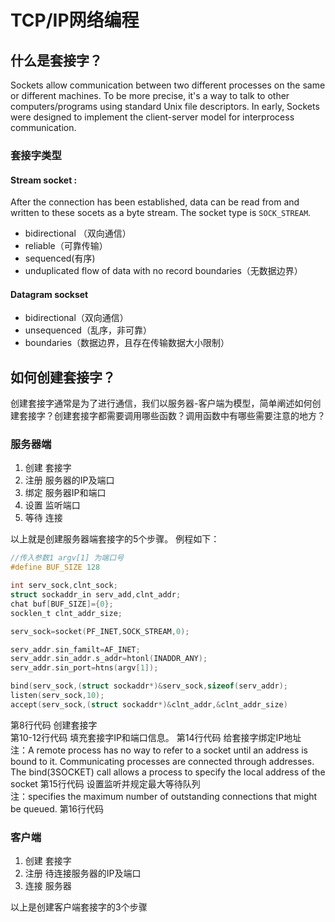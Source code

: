 # TCP/IP网络编程 
## 什么是套接字？
Sockets allow communication between two different processes on the same or different machines. To be more precise, it's a way to talk to other computers/programs using standard Unix file descriptors. In early, Sockets were designed to implement the client-server model for interprocess communication.
### 套接字类型
#### Stream socket : 
After the connection has been established, data can be read from and written to these socets as a byte stream. The socket type is `SOCK_STREAM`.
* bidirectional （双向通信）
* reliable（可靠传输）
* sequenced(有序)
* unduplicated flow of data with no record boundaries（无数据边界）
#### Datagram sockset
* bidirectional（双向通信）
* unsequenced（乱序，非可靠）
* boundaries（数据边界，且存在传输数据大小限制）
## 如何创建套接字？
创建套接字通常是为了进行通信，我们以服务器-客户端为模型，简单阐述如何创建套接字？创建套接字都需要调用哪些函数？调用函数中有哪些需要注意的地方？
### 服务器端
1. 创建 套接字
2. 注册 服务器的IP及端口
3. 绑定 服务器IP和端口
4. 设置 监听端口
5. 等待 连接

以上就是创建服务器端套接字的5个步骤。
例程如下：
```c
//传入参数1 argv[1] 为端口号
#define BUF_SIZE 128

int serv_sock,clnt_sock;
struct sockaddr_in serv_add,clnt_addr;
chat buf[BUF_SIZE]={0};
socklen_t clnt_addr_size;

serv_sock=socket(PF_INET,SOCK_STREAM,0);

serv_addr.sin_familt=AF_INET;
serv_addr.sin_addr.s_addr=htonl(INADDR_ANY);
serv_addr.sin_port=htns(argv[1]);

bind(serv_sock,(struct sockaddr*)&serv_sock,sizeof(serv_addr);
listen(serv_sock,10);
accept(serv_sock,(struct sockaddr*)&clnt_addr,&clnt_addr_size)
```
第8行代码   创建套接字  
第10-12行代码   填充套接字IP和端口信息。
第14行代码 给套接字绑定IP地址   
注：A remote process has no way to refer to a socket until an address is bound to it. Communicating processes are connected through addresses. The bind(3SOCKET) call allows a process to specify the local address of the socket
第15行代码   设置监听并规定最大等待队列  
注：specifies the maximum number of outstanding connections that might be queued.
第16行代码     


### 客户端
1. 创建 套接字
2. 注册 待连接服务器的IP及端口
3. 连接 服务器

以上是创建客户端套接字的3个步骤

